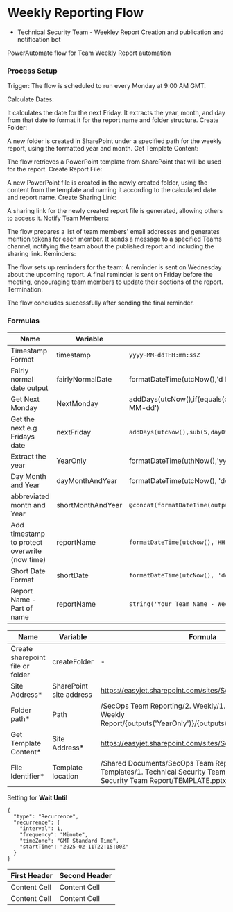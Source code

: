 # Weekly Reporting Flow 

- Technical Security Team - Weekley Report Creation and publication and notification bot

PowerAutomate flow for Team Weekly Report automation


### Process Setup

Trigger: The flow is scheduled to run every Monday at 9:00 AM GMT.

Calculate Dates:

It calculates the date for the next Friday.
It extracts the year, month, and day from that date to format it for the report name and folder structure.
Create Folder:

A new folder is created in SharePoint under a specified path for the weekly report, using the formatted year and month.
Get Template Content:

The flow retrieves a PowerPoint template from SharePoint that will be used for the report.
Create Report File:

A new PowerPoint file is created in the newly created folder, using the content from the template and naming it according to the calculated date and report name.
Create Sharing Link:

A sharing link for the newly created report file is generated, allowing others to access it.
Notify Team Members:

The flow prepares a list of team members' email addresses and generates mention tokens for each member.
It sends a message to a specified Teams channel, notifying the team about the published report and including the sharing link.
Reminders:

The flow sets up reminders for the team:
A reminder is sent on Wednesday about the upcoming report.
A final reminder is sent on Friday before the meeting, encouraging team members to update their sections of the report.
Termination:

The flow concludes successfully after sending the final reminder.


### Formulas



|__Name__|__Variable__|__Formula__|__Example |
|--------|------------|------------|----------|
|Timestamp Format| timestamp |  ```yyyy-MM-ddTHH:mm:ssZ``` | 2025-02-16T16:52:00Z|
|Fairly normal date output  |fairlyNormalDate|formatDateTime(utcNow(),'d MMM yyyy, HH:mm')|16 Feb 2025, 17:11|
|Get Next Monday| NextMonday|addDays(utcNow(),if(equals(dayOfWeek(utcNow()),0),1,sub(1,dayOfWeek(utcNow()))),'yyyy-MM-dd')||
|Get the next e.g Fridays date  | nextFriday |`addDays(utcNow(),sub(5,dayOfWeek(utcNow())))`| 2025-02-`**21**`T17:05:55.3796961Z|
|Extract the year | YearOnly | formatDateTime(uthNow(),'yyyy')`| 2025 |
|Day Month and Year  |dayMonthAndYear | formatDateTime(utcNow(), 'dd MMM yyyy')| 16 Feb 2025|
|abbreviated month and Year  | shortMonthAndYear | `@concat(formatDateTime(outputs('getFridayDate'), 'MMM yyyy`| Feb 25  |
|Add timestamp to protect overwrite (now time) | reportName |`formatDateTime(utcNow(),'HH:MM')`| 16:02 |
|Short Date Format | shortDate  |`formatDateTime(utcNow(), 'dd-MM-yyyy')`| 16-02-2025 |
|Report Name - Part of name | reportName |`string('Your Team Name - Weekly Report')`| Your Team Name - Weekly Report|




|__Name__|__Variable__|__Formula__|
|--------|------------|------------|
|Create sharepoint file or folder | createFolder | - |
|Site Address*| SharePoint site address |https://easyjet.sharepoint.com/sites/SecurityOperations|
|Folder path*| Path  |/SecOps Team Reporting/2. Weekly/1. Technical Security Weekly Report/{outputs('YearOnly')}/{outputs('shortMonthAndYear')}/|
|Get Template Content*|  Site Address* |https://easyjet.sharepoint.com/sites/SecurityOperations|
|File Identifier*|  Template location |/Shared Documents/SecOps Team Reporting/1. Report Templates/1. Technical Security Team/2. Weekly Technical Security Team Report/TEMPLATE.pptx|


Setting for __Wait Until__
```
{
  "type": "Recurrence",
  "recurrence": {
    "interval": 1,
    "frequency": "Minute",
    "timeZone": "GMT Standard Time",
    "startTime": "2025-02-11T22:15:00Z"
  }
}
```













| First Header  | Second Header |
| ------------- | ------------- |
| Content Cell  | Content Cell  |
| Content Cell  | Content Cell  |



